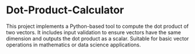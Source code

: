 # Dot-Product-Calculator
 This project implements a Python-based tool to compute the dot product of two vectors. It includes input validation to ensure vectors have the same dimension and outputs the dot product as a scalar. Suitable for basic vector operations in mathematics or data science applications.

